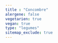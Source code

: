 ```yaml
---
title : "Concombre"
alergene: false
vegetarien: true
vegan: true
type: "legumes"
sitemap_exclude: true
--- 
```

